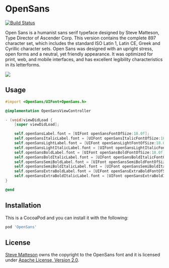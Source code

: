 OpenSans
========

[![Build Status](https://travis-ci.org/kylef/OpenSans-pod.png?branch=master)](https://travis-ci.org/kylef/OpenSans-pod)

Open Sans is a humanist sans serif typeface designed by Steve Matteson, Type
Director of Ascender Corp. This version contains the complete 897 character
set, which includes the standard ISO Latin 1, Latin CE, Greek and Cyrillic
character sets. Open Sans was designed with an upright stress, open forms and a
neutral, yet friendly appearance. It was optimized for print, web, and mobile
interfaces, and has excellent legibility characteristics in its letterforms.

![](http://cl.ly/image/1A1z1J3y3G2A/opensans-ios7-iphone5.png)

## Usage

```objective-c
#import <OpenSans/UIFont+OpenSans.h>

@implementation OpenSansViewController

- (void)viewDidLoad {
    [super viewDidLoad];

    self.openSansLabel.font = [UIFont openSansFontOfSize:18.0f];
    self.openSansItalicLabel.font = [UIFont openSansItalicFontOfSize:18.0f];
    self.openSansLightLabel.font = [UIFont openSansLightFontOfSize:18.0f];
    self.openSansLightItalicLabel.font = [UIFont openSansLightItalicFontOfSize:18.0f];
    self.openSansBoldLabel.font = [UIFont openSansBoldFontOfSize:18.0f];
    self.openSansBoldItalicLabel.font = [UIFont openSansBoldItalicFontOfSize:18.0f];
    self.openSansSemiBoldLabel.font = [UIFont openSansSemiBoldFontOfSize:18.0f];
    self.openSansSemiBoldItalicLabel.font = [UIFont openSansSemiBoldItalicFontOfSize:18.0f];
    self.openSansExtraBoldLabel.font = [UIFont openSansExtraBoldFontOfSize:18.0f];
    self.openSansExtraBoldItalicLabel.font = [UIFont openSansExtraBoldItalicFontOfSize:18.0f];
}

@end
```

## Installation

This is a CocoaPod and you can install it with the following:

```ruby
pod 'OpenSans'
```

## License

[Steve Matteson](https://profiles.google.com/107777320916704234605) owns the
copyright to the OpenSans font and it is licensed under
[Apache License, Version 2.0](LICENSE).


